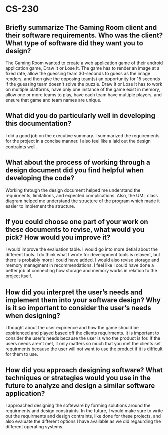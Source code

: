 # CS-230

## Briefly summarize The Gaming Room client and their software requirements. Who was the client? What type of software did they want you to design?
The Gaming Room wanted to create a web application game of their android application game, Draw It or Lose It. The game has to render an image at a fixed rate, allow the guessing team 30-seconds to guess as the image renders, and then give the opposing team(s) an opportunity  for 15 seconds if the guessing team doesn't solve the puzzle. Draw It or Lose It has to work on multiple platforms, have only one instance of the game exist in memory, allow one or more teams to play, have each team have multiple players, and ensure that game and team names are unique.

## What did you do particularly well in developing this documentation?
I did a good job on the executive summary. I summarized the requirements for the project in a concise manner. I also feel like a laid out the design contraints well.

## What about the process of working through a design document did you find helpful when developing the code?
Working through the design document helped me understand the requirments, limitations, and expected complications. Also, the UML class diagram helped me understand the structure of the program which made it easier to implement the structure.

## If you could choose one part of your work on these documents to revise, what would you pick? How would you improve it?
I would improve the evaluation table. I would go into more detial about the different tools. I do think what I wrote for development tools is relavent, but there is probably more I could have added. I would also revise storage and memory managment in recommendations. I feel like I could have done a better job at connecting how storage and memory works in relation to the project itself.


## How did you interpret the user’s needs and implement them into your software design? Why is it so important to consider the user’s needs when designing?
I thought about the user expirience and how the game should be expirienced and played based off the clients requirments. It is important to consider the user's needs because the user is who the product is for. If the users needs aren't met, it only matters so much that you met the clients set requirments because the user will not want to use the product if it is difficult for them to use.

## How did you approach designing software? What techniques or strategies would you use in the future to analyze and design a similar software application?
I approached designing the softeware by forming solutions around the requirments and design constraints. In the future, I would make sure to write out the requirments and design contraints, like done for these projects, and also evaluate the different options I have available as we did regaurding the different operating systems.
